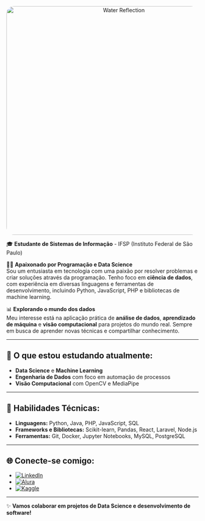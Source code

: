 <p align="center">
  <img src="https://studioghibli.jp/static/media/water-reflection.d7236029.gif" alt="Water Reflection" width="600" style="border-radius: 20px;">
</p>

🎓 **Estudante de Sistemas de Informação** - IFSP (Instituto Federal de São Paulo)

👨‍💻 **Apaixonado por Programação e Data Science**  
Sou um entusiasta em tecnologia com uma paixão por resolver problemas e criar soluções através da programação. Tenho foco em **ciência de dados**, com experiência em diversas linguagens e ferramentas de desenvolvimento, incluindo Python, JavaScript, PHP e bibliotecas de machine learning.

📊 **Explorando o mundo dos dados**  
Meu interesse está na aplicação prática de **análise de dados**, **aprendizado de máquina** e **visão computacional** para projetos do mundo real. Sempre em busca de aprender novas técnicas e compartilhar conhecimento.

---

## 🌱 O que estou estudando atualmente:
- **Data Science** e **Machine Learning**
- **Engenharia de Dados** com foco em automação de processos
- **Visão Computacional** com OpenCV e MediaPipe

---

## 🚀 Habilidades Técnicas:
- **Linguagens:** Python, Java, PHP, JavaScript, SQL
- **Frameworks e Bibliotecas:** Scikit-learn, Pandas, React, Laravel, Node.js
- **Ferramentas:** Git, Docker, Jupyter Notebooks, MySQL, PostgreSQL

---

## 🌐 Conecte-se comigo:

- [![LinkedIn](https://img.shields.io/badge/LinkedIn-0077B5?style=for-the-badge&logo=linkedin&logoColor=white)](https://www.linkedin.com/in/heitorccf)
- [![Alura](https://img.shields.io/badge/Alura-1877F2?style=for-the-badge&logo=alura&logoColor=white)](https://cursos.alura.com.br/user/Heitorccf)
- [![Kaggle](https://img.shields.io/badge/Kaggle-20BEFF?style=for-the-badge&logo=kaggle&logoColor=white)](https://www.kaggle.com/heitorccf)

---

✨ **Vamos colaborar em projetos de Data Science e desenvolvimento de software!**
